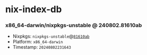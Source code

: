 # nix-index-db
### x86_64-darwin/nixpkgs-unstable @ 240802.81610ab
- Nixpkgs: `nixpkgs-unstable`@[`81610ab`](https://github.com/NixOS/nixpkgs/commit/81610abc161d4021b29199aa464d6a1a521e0cc9)
- Platform: `x86_64-darwin`
- Timestamp: `20240802231643`
